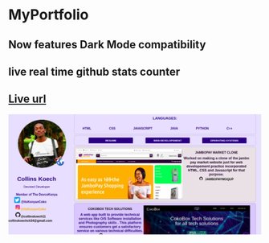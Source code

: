# MyPortfolio
## Now features Dark Mode compatibility 
## live real time github stats counter
## <a href="https://collinskoechportfolio.web.app">Live url</a>
<img src="./img/Readme.jpg">
